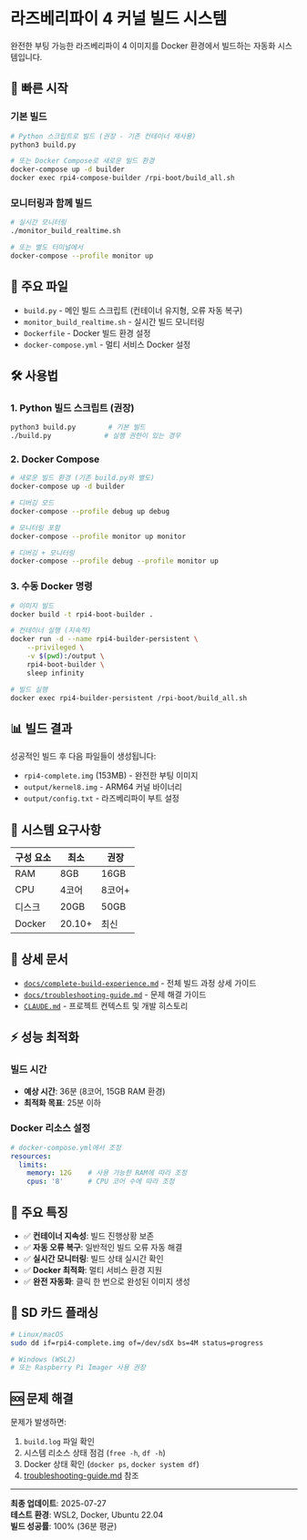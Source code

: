 # 라즈베리파이 4 커널 빌드 시스템

완전한 부팅 가능한 라즈베리파이 4 이미지를 Docker 환경에서 빌드하는 자동화 시스템입니다.

## 🚀 빠른 시작

### 기본 빌드
```bash
# Python 스크립트로 빌드 (권장 - 기존 컨테이너 재사용)
python3 build.py

# 또는 Docker Compose로 새로운 빌드 환경
docker-compose up -d builder
docker exec rpi4-compose-builder /rpi-boot/build_all.sh
```

### 모니터링과 함께 빌드
```bash
# 실시간 모니터링
./monitor_build_realtime.sh

# 또는 별도 터미널에서
docker-compose --profile monitor up
```

## 📁 주요 파일

- `build.py` - 메인 빌드 스크립트 (컨테이너 유지형, 오류 자동 복구)
- `monitor_build_realtime.sh` - 실시간 빌드 모니터링
- `Dockerfile` - Docker 빌드 환경 설정
- `docker-compose.yml` - 멀티 서비스 Docker 설정

## 🛠️ 사용법

### 1. Python 빌드 스크립트 (권장)
```bash
python3 build.py        # 기본 빌드
./build.py             # 실행 권한이 있는 경우
```

### 2. Docker Compose
```bash
# 새로운 빌드 환경 (기존 build.py와 별도)
docker-compose up -d builder

# 디버깅 모드
docker-compose --profile debug up debug

# 모니터링 포함
docker-compose --profile monitor up monitor

# 디버깅 + 모니터링
docker-compose --profile debug --profile monitor up
```

### 3. 수동 Docker 명령
```bash
# 이미지 빌드
docker build -t rpi4-boot-builder .

# 컨테이너 실행 (지속적)
docker run -d --name rpi4-builder-persistent \
    --privileged \
    -v $(pwd):/output \
    rpi4-boot-builder \
    sleep infinity

# 빌드 실행
docker exec rpi4-builder-persistent /rpi-boot/build_all.sh
```

## 📊 빌드 결과

성공적인 빌드 후 다음 파일들이 생성됩니다:

- `rpi4-complete.img` (153MB) - 완전한 부팅 이미지
- `output/kernel8.img` - ARM64 커널 바이너리
- `output/config.txt` - 라즈베리파이 부트 설정

## 🔧 시스템 요구사항

| 구성 요소 | 최소 | 권장 |
|----------|------|------|
| RAM | 8GB | 16GB |
| CPU | 4코어 | 8코어+ |
| 디스크 | 20GB | 50GB |
| Docker | 20.10+ | 최신 |

## 📖 상세 문서

- [`docs/complete-build-experience.md`](docs/complete-build-experience.md) - 전체 빌드 과정 상세 가이드
- [`docs/troubleshooting-guide.md`](docs/troubleshooting-guide.md) - 문제 해결 가이드
- [`CLAUDE.md`](CLAUDE.md) - 프로젝트 컨텍스트 및 개발 히스토리

## ⚡ 성능 최적화

### 빌드 시간
- **예상 시간**: 36분 (8코어, 15GB RAM 환경)
- **최적화 목표**: 25분 이하

### Docker 리소스 설정
```yaml
# docker-compose.yml에서 조정
resources:
  limits:
    memory: 12G    # 사용 가능한 RAM에 따라 조정
    cpus: '8'      # CPU 코어 수에 따라 조정
```

## 🎯 주요 특징

- ✅ **컨테이너 지속성**: 빌드 진행상황 보존
- ✅ **자동 오류 복구**: 일반적인 빌드 오류 자동 해결
- ✅ **실시간 모니터링**: 빌드 상태 실시간 확인
- ✅ **Docker 최적화**: 멀티 서비스 환경 지원
- ✅ **완전 자동화**: 클릭 한 번으로 완성된 이미지 생성

## 📝 SD 카드 플래싱

```bash
# Linux/macOS
sudo dd if=rpi4-complete.img of=/dev/sdX bs=4M status=progress

# Windows (WSL2)
# 또는 Raspberry Pi Imager 사용 권장
```

## 🆘 문제 해결

문제가 발생하면:

1. `build.log` 파일 확인
2. 시스템 리소스 상태 점검 (`free -h`, `df -h`)
3. Docker 상태 확인 (`docker ps`, `docker system df`)
4. [troubleshooting-guide.md](docs/troubleshooting-guide.md) 참조

---

**최종 업데이트**: 2025-07-27  
**테스트 환경**: WSL2, Docker, Ubuntu 22.04  
**빌드 성공률**: 100% (36분 평균)<!-- Last updated: Sun Jul 27 09:55:12 KST 2025 -->
